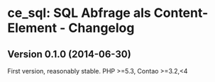 ce_sql: SQL Abfrage als Content-Element - Changelog
===================================================

Version 0.1.0 (2014-06-30)
--------------------------

First version, reasonably stable.
PHP >=5.3, Contao >=3.2,<4